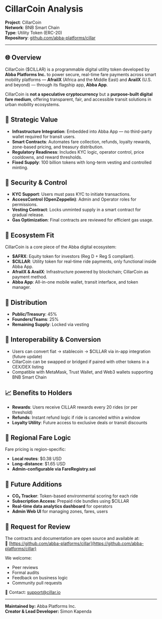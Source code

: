# CillarCoin Analysis

**Project**: CillarCoin  
**Network**: BNB Smart Chain  
**Type**: Utility Token (ERC-20)  
**Repository**: [github.com/abba-platforms/cillar](https://github.com/abba-platforms/cillar)

----------

## 🌐 Overview

CillarCoin ($CILLAR) is a programmable digital utility token developed by **Abba Platforms Inc.** to power secure, real-time fare payments across smart mobility platforms — **AfrailX** (Africa and the Middle East) and **ArailX** (U.S. and beyond) — through its flagship app, **Abba App**.

CillarCoin is **not a speculative cryptocurrency** but a **purpose-built digital fare medium**, offering transparent, fair, and accessible transit solutions in urban mobility ecosystems.

## 🧠 Strategic Value

-   **Infrastructure Integration**: Embedded into Abba App — no third-party wallet required for transit users.
-   **Smart Contracts**: Automates fare collection, refunds, loyalty rewards, zone-based pricing, and treasury distribution.
-   **Regulatory Readiness**: Includes KYC logic, operator control, price cooldowns, and reward thresholds.
-   **Fixed Supply**: 100 billion tokens with long-term vesting and controlled minting.

## 🔐 Security & Control

-   **KYC Support**: Users must pass KYC to initiate transactions.
-   **AccessControl (OpenZeppelin)**: Admin and Operator roles for permissions.
-   **Vesting Contract**: Locks unminted supply in a smart contract for gradual release.
-   **Gas Optimization**: Final contracts are reviewed for efficient gas usage.

## 🧩 Ecosystem Fit

CillarCoin is a core piece of the Abba digital ecosystem:

-   **$AFRX**: Equity token for investors (Reg D + Reg S compliant).
-   **$CILLAR**: Utility token for real-time ride payments, only functional inside Abba App.
-   **AfrailX & ArailX**: Infrastructure powered by blockchain; CillarCoin as payment method.
-   **Abba App**: All-in-one mobile wallet, transit interface, and token manager.

## 💸 Distribution

-   **Public/Treasury**: 45%
-   **Founders/Teams**: 25%
-   **Remaining Supply**: Locked via vesting

## 🔄 Interoperability & Conversion

-   Users can convert fiat → stablecoin → $CILLAR via in-app integration (future update)
-   CillarCoin can be swapped or bridged if paired with other tokens in a CEX/DEX listing
-   Compatible with MetaMask, Trust Wallet, and Web3 wallets supporting BNB Smart Chain

## 📈 Benefits to Holders

-   **Rewards**: Users receive CILLAR rewards every 20 rides (or per threshold)
-   **Refunds**: Instant refund logic if ride is canceled within a window
-   **Loyalty Utility**: Future access to exclusive deals or transit discounts

## 🔄 Regional Fare Logic

Fare pricing is region-specific:

-   **Local routes**: $0.38 USD
-   **Long-distance**: $1.65 USD
-   **Admin-configurable via FareRegistry.sol**

## 🔮 Future Additions

-   **CO₂ Tracker**: Token-based environmental scoring for each ride
-   **Subscription Access**: Prepaid ride bundles using $CILLAR
-   **Real-time data analytics dashboard** for operators
-   **Admin Web UI** for managing zones, fares, users

## 📣 Request for Review

The contracts and documentation are open source and available at:  
🔗 [https://github.com/abba-platforms/cillar](https://github.com/abba-platforms/cillar)

We welcome:

-   Peer reviews
-   Formal audits
-   Feedback on business logic
-   Community pull requests

📩 Contact: [support@cillar.io](mailto:support@cillar.io)

----------

**Maintained by:** Abba Platforms Inc.  
**Creator & Lead Developer:** Simon Kapenda
